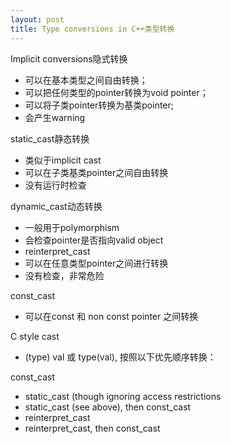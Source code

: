 ```yaml
---
layout: post
title: Type conversions in C++类型转换
---
```


Implicit conversions隐式转换

* 可以在基本类型之间自由转换；
* 可以把任何类型的pointer转换为void pointer；
* 可以将子类pointer转换为基类pointer;
* 会产生warning

static_cast静态转换

* 类似于implicit cast
* 可以在子类基类pointer之间自由转换
* 没有运行时检查

dynamic_cast动态转换

* 一般用于polymorphism
* 会检查pointer是否指向valid object
* reinterpret_cast
* 可以在任意类型pointer之间进行转换
* 没有检查，非常危险

const_cast

* 可以在const 和 non const pointer 之间转换

C style cast

* (type) val 或 type(val), 按照以下优先顺序转换：

const_cast

* static_cast (though ignoring access restrictions
* static_cast (see above), then const_cast
* reinterpret_cast
* reinterpret_cast, then const_cast
